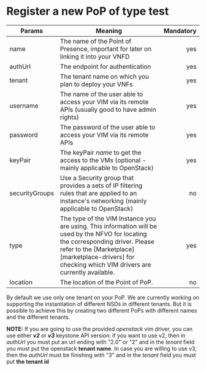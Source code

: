 # Register a new PoP of type test



| Params         | Meaning                                                                                                                                                                                | Mandatory |
|----------------|----------------------------------------------------------------------------------------------------------------------------------------------------------------------------------------|----------:|
| name           | The name of the Point of Presence, important for later on linking it into your VNFD                                                                                                                                                            |       yes |
| authUrl        | The endpoint for authentication                                                                                                                                             |       yes |
| tenant         | The tenant name on which you plan to deploy your VNFs                                                                                                                                    |       yes |
| username       | The name of the user able to access your VIM via its remote APIs (usually good to have admin rights)                                                                                                                   |       yes |
| password       | The password of the user able to access your VIM via its remote APIs                                                                                                            |       yes |
| keyPair        | The keyPair _name_ to get the access to the VMs (optional - mainly applicable to OpenStack)                                                                                               |       yes |
| securityGroups | Use a Security group that provides a sets of IP filtering rules that are applied to an instance's networking (mainly applicable to OpenStack)                                             |        no |
| type           | The type of the VIM Instance you are using. This information will be used by the NFVO for locating the corresponding driver. Please refer to the [Marketplace][marketplace-drivers] for checking which VIM drivers are currently available. |       yes |
| location       | The location of the Point of PoP.                                                      |        no |

By default we use only one tenant on your PoP. We are currently working on supporting the instantiation of different NSDs in different tenants. But it is possible to achieve this by creating two different PoPs with different names and the different tenants.

**NOTE:** If you are going to use the provided _openstack_ vim driver, you can use either _**v2**_ or _**v3**_ keystone API version: if you want to use v2, then in _authUrl_ you must put an url ending with "2.0" or "2" and in the _tenant_ field you must put the openstack **tenant name**. In case you are willing to use v3, then the _authUrl_ must be finishing with "3" and in the _tenant_ field you must put **the tenant id**

